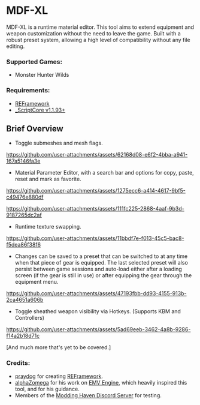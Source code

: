 # MDF-XL
MDF-XL is a runtime material editor. This tool aims to extend equipment and weapon customization without the need to leave the game. Built with a robust preset system, allowing a high level of compatibility without any file editing.
### Supported Games:
- Monster Hunter Wilds

### Requirements:
- [REFramework](https://github.com/praydog/REFramework-nightly/releases)
- [_ScriptCore v1.1.93+](https://github.com/alphazolam/_ScriptCore/tree/SILVER-Dev)

## Brief Overview
- Toggle submeshes and mesh flags.

https://github.com/user-attachments/assets/62168d08-e6f2-4bba-a941-167a5146fa3e

- Material Parameter Editor, with a search bar and options for copy, paste, reset and mark as favorite.

https://github.com/user-attachments/assets/1275ecc6-a414-4617-9bf5-c49476e880df 

https://github.com/user-attachments/assets/111fc225-2868-4aaf-9b3d-9187265dc2af

- Runtime texture swapping.

https://github.com/user-attachments/assets/11bbdf7e-f013-45c5-bac8-f5dea86f38f6

- Changes can be saved to a preset that can be switched to at any time when that piece of gear is equipped. The last selected preset will also persist between game sessions and auto-load either after a loading screen (if the gear is still in use) or after equipping the gear through the equipment menu.

https://github.com/user-attachments/assets/47193fbb-dd93-4155-913b-2ca4651a606b

- Toggle sheathed weapon visibility via Hotkeys. (Supports KBM and Controllers)

https://github.com/user-attachments/assets/5ad69eeb-3462-4a8b-9286-f14a2b18d71c

[And much more that's yet to be covered.]

### Credits:
- [praydog](https://github.com/praydog) for creating [REFramework](https://github.com/praydog/REFramework).
- [alphaZomega](https://github.com/alphazolam) for his work on [EMV Engine](https://github.com/alphazolam/EMV-Engine), which heavily inspired this tool, and for his guidance.
- Members of the [Modding Haven Discord Server](https://discord.gg/modding-haven-718224210270617702) for testing.
